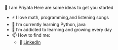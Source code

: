 
👋 I am Priyata
Here are some ideas to get you started
- :zap: I love math, programming,and listening songs
- 🌱  I’m currently learning Python, java
- 🌱 I’m addicted to learning and growing every day
- 📫 How to find me: 
  - :office: [LinkedIn](https://www.linkedin.com/in/priyata-das-0045951b2)
 
